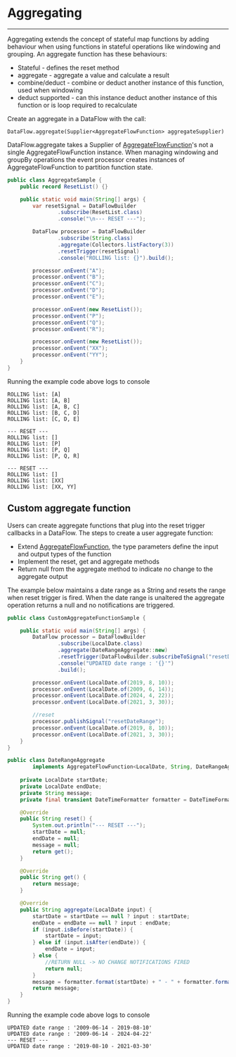 # Aggregating
---

Aggregating extends the concept of stateful map functions by adding behaviour when using functions in stateful operations
like windowing and grouping. An aggregate function has these behaviours:

- Stateful - defines the reset method
- aggregate - aggregate a value and calculate a result
- combine/deduct - combine or deduct another instance of this function, used when windowing
- deduct supported - can this instance deduct another instance of this function or is loop required to recalculate

Create an aggregate in a DataFlow with the call:

`DataFlow.aggregate(Supplier<AggregateFlowFunction> aggregateSupplier)` 

DataFlow.aggregate takes a Supplier of [AggregateFlowFunction]({{fluxtion_src_runtime}}/dataflow/aggregate/AggregateFlowFunction.java)'s not a 
single AggregateFlowFunction instance. When managing windowing and groupBy operations the event processor creates instances 
of AggregateFlowFunction to partition function state.

```java
public class AggregateSample {
    public record ResetList() {}

    public static void main(String[] args) {
        var resetSignal = DataFlowBuilder
                .subscribe(ResetList.class)
                .console("\n--- RESET ---");

        DataFlow processor = DataFlowBuilder
                .subscribe(String.class)
                .aggregate(Collectors.listFactory(3))
                .resetTrigger(resetSignal)
                .console("ROLLING list: {}").build();

        processor.onEvent("A");
        processor.onEvent("B");
        processor.onEvent("C");
        processor.onEvent("D");
        processor.onEvent("E");

        processor.onEvent(new ResetList());
        processor.onEvent("P");
        processor.onEvent("Q");
        processor.onEvent("R");

        processor.onEvent(new ResetList());
        processor.onEvent("XX");
        processor.onEvent("YY");
    }
}
```

Running the example code above logs to console

```console
ROLLING list: [A]
ROLLING list: [A, B]
ROLLING list: [A, B, C]
ROLLING list: [B, C, D]
ROLLING list: [C, D, E]

--- RESET ---
ROLLING list: []
ROLLING list: [P]
ROLLING list: [P, Q]
ROLLING list: [P, Q, R]

--- RESET ---
ROLLING list: []
ROLLING list: [XX]
ROLLING list: [XX, YY]
```

## Custom aggregate function
Users can create aggregate functions that plug into the reset trigger callbacks in a DataFlow. The steps to create a
user aggregate function:

- Extend [AggregateFlowFunction]({{fluxtion_src_runtime}}/dataflow/aggregate/AggregateFlowFunction.java), the type parameters define the input and output types of the function
- Implement the reset, get and aggregate methods
- Return null from the aggregate method to indicate no change to the aggregate output

The example below maintains a date range as a String and resets the range when reset trigger is fired. When the date range
is unaltered the aggregate operation returns a null and no notifications are triggered.

```java
public class CustomAggregateFunctionSample {

    public static void main(String[] args) {
        DataFlow processor = DataFlowBuilder
                .subscribe(LocalDate.class)
                .aggregate(DateRangeAggregate::new)
                .resetTrigger(DataFlowBuilder.subscribeToSignal("resetDateRange"))
                .console("UPDATED date range : '{}'")
                .build();

        processor.onEvent(LocalDate.of(2019, 8, 10));
        processor.onEvent(LocalDate.of(2009, 6, 14));
        processor.onEvent(LocalDate.of(2024, 4, 22));
        processor.onEvent(LocalDate.of(2021, 3, 30));

        //reset
        processor.publishSignal("resetDateRange");
        processor.onEvent(LocalDate.of(2019, 8, 10));
        processor.onEvent(LocalDate.of(2021, 3, 30));
    }
}

public class DateRangeAggregate 
        implements AggregateFlowFunction<LocalDate, String, DateRangeAggregate> {
    
    private LocalDate startDate;
    private LocalDate endDate;
    private String message;
    private final transient DateTimeFormatter formatter = DateTimeFormatter.ofPattern("yyyy-MM-dd");

    @Override
    public String reset() {
        System.out.println("--- RESET ---");
        startDate = null;
        endDate = null;
        message = null;
        return get();
    }

    @Override
    public String get() {
        return message;
    }

    @Override
    public String aggregate(LocalDate input) {
        startDate = startDate == null ? input : startDate;
        endDate = endDate == null ? input : endDate;
        if (input.isBefore(startDate)) {
            startDate = input;
        } else if (input.isAfter(endDate)) {
            endDate = input;
        } else {
            //RETURN NULL -> NO CHANGE NOTIFICATIONS FIRED
            return null;
        }
        message = formatter.format(startDate) + " - " + formatter.format(endDate);
        return message;
    }
}
```

Running the example code above logs to console

```console
UPDATED date range : '2009-06-14 - 2019-08-10'
UPDATED date range : '2009-06-14 - 2024-04-22'
--- RESET ---
UPDATED date range : '2019-08-10 - 2021-03-30'
```